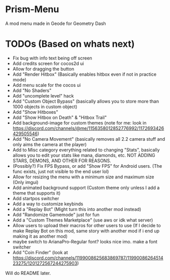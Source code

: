 # Prism-Menu
A mod menu made in Geode for Geometry Dash

# TODOs (Based on whats next)
- Fix bug with info text being off screen
- Add credits screen for cocos2d ui
- Allow for dragging the button
- Add "Render Hitbox" (Basically enables hitbox even if not in practice mode)
- Add menu scale for the cocos ui
- Add "No Shaders"
- Add "uncomplete level" hack
- Add "Custom Object Bypass" (basically allows you to store more than 1000 objects in custom object)
- Add "Show Hitboxes"
- Add "Show Hitbox on Death" & "Hitbox Trail"
- Add background-image for custom themes (note for me: look in https://discord.com/channels/@me/1156358012852776992/1172693426429505546)
- Add "No Camera Movement" (basically removes all 2.2 camera stuff and only aims the camera at the player)
- Add to Misc category everything related to changing "Stats", basically allows you to edit your stats like mana, diamonds, etc. NOT ADDING STARS, DEMONS, AND OTHER FOR REASONS.
- (Possibly?) Fix FPS Bypass, or add "Show FPS" for Android users. (The func exists, just not visible to the end user lol)
- Allow for resizing the menu with a minimum size and maximum size (Only imgui)
- Add animated background support (Custom theme only unless I add a theme that supports it)
- Add startpos switcher
- Add a way to customize keybinds
- Add a "Replay Bot" (Might turn this into another mod instead)
- Add "Randomize Gamemode" just for fun
- Add a "Custom Themes Marketplace" (use aws or idk what server)
- Allow users to upload their macros for other users to use (If I decide to make Replay Bot on this mod, same story with another mod if i end up making it as another mod)
- maybe switch to ArianaPro-Regular font? looks nice imo. make a font switcher
- Add "Coin Finder" (look at https://discord.com/channels/1199008625683869787/1199008626451423275/1201272567244275903)


Will do README later.
